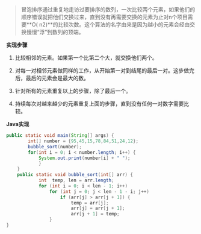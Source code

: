 > 冒泡排序通过重复地走访过要排序的数列，一次比较两个元素，如果他们的顺序错误就把他们交换过来，直到没有再需要交换的元素为止对n个项目需要**O\( n2\)**的比较次数。这个算法的名字由来是因为越小的元素会经由交换慢慢“浮”到数列的顶端。

**实现步骤**

1. 比较相邻的元素。如果第一个比第二个大，就交换他们两个。　

2. 对每一对相邻元素做同样的工作，从开始第一对到结尾的最后一对。这步做完后，最后的元素会是最大的数。

3. 针对所有的元素重复以上的步骤，除了最后一个。

4. 持续每次对越来越少的元素重复上面的步骤，直到没有任何一对数字需要比较。

**Java实现**

```java
public static void main(String[] args) {
        int[] number = {95,45,15,78,84,51,24,12};
        bubble_sort(number);
        for(int i = 0; i < number.length; i++) {
            System.out.print(number[i] + " ");
            }
    }
    public static void bubble_sort(int[] arr) {
            int  temp, len = arr.length;
            for (int i = 0; i < len - 1; i++)
                for (int j = 0; j < len - 1 - i; j++)
                    if (arr[j] > arr[j + 1]) {
                        temp = arr[j];
                        arr[j] = arr[j + 1];
                        arr[j + 1] = temp;
                }
}
```

  



